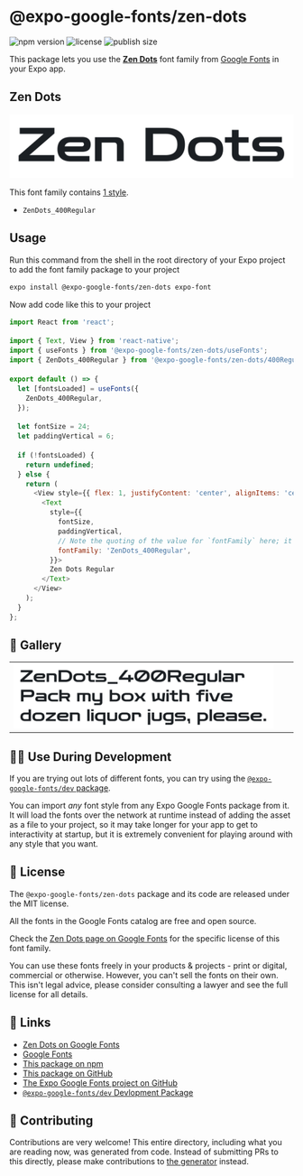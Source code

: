 # @expo-google-fonts/zen-dots

![npm version](https://flat.badgen.net/npm/v/@expo-google-fonts/zen-dots)
![license](https://flat.badgen.net/github/license/expo/google-fonts)
![publish size](https://flat.badgen.net/packagephobia/install/@expo-google-fonts/zen-dots)

This package lets you use the [**Zen Dots**](https://fonts.google.com/specimen/Zen+Dots) font family from [Google Fonts](https://fonts.google.com/) in your Expo app.

## Zen Dots

![Zen Dots](./font-family.png)

This font family contains [1 style](#-gallery).

- `ZenDots_400Regular`

## Usage

Run this command from the shell in the root directory of your Expo project to add the font family package to your project
```sh
expo install @expo-google-fonts/zen-dots expo-font
```

Now add code like this to your project
```js
import React from 'react';

import { Text, View } from 'react-native';
import { useFonts } from '@expo-google-fonts/zen-dots/useFonts';
import { ZenDots_400Regular } from '@expo-google-fonts/zen-dots/400Regular';

export default () => {
  let [fontsLoaded] = useFonts({
    ZenDots_400Regular,
  });

  let fontSize = 24;
  let paddingVertical = 6;

  if (!fontsLoaded) {
    return undefined;
  } else {
    return (
      <View style={{ flex: 1, justifyContent: 'center', alignItems: 'center' }}>
        <Text
          style={{
            fontSize,
            paddingVertical,
            // Note the quoting of the value for `fontFamily` here; it expects a string!
            fontFamily: 'ZenDots_400Regular',
          }}>
          Zen Dots Regular
        </Text>
      </View>
    );
  }
};

```

## 🔡 Gallery


||||
|-|-|-|
|![ZenDots_400Regular](.//400Regular/ZenDots_400Regular.ttf.png)||||


## 👩‍💻 Use During Development

If you are trying out lots of different fonts, you can try using the [`@expo-google-fonts/dev` package](https://github.com/expo/google-fonts/tree/master/font-packages/dev#readme).

You can import *any* font style from any Expo Google Fonts package from it. It will load the fonts
over the network at runtime instead of adding the asset as a file to your project, so it may take longer
for your app to get to interactivity at startup, but it is extremely convenient
for playing around with any style that you want.

## 📖 License

The `@expo-google-fonts/zen-dots` package and its code are released under the MIT license.

All the fonts in the Google Fonts catalog are free and open source.

Check the [Zen Dots page on Google Fonts](https://fonts.google.com/specimen/Zen+Dots) for the specific license of this font family.

You can use these fonts freely in your products & projects - print or digital, commercial or otherwise. However, you can't sell the fonts on their own. This isn't legal advice, please consider consulting a lawyer and see the full license for all details.

## 🔗 Links

- [Zen Dots on Google Fonts](https://fonts.google.com/specimen/Zen+Dots)
- [Google Fonts](https://fonts.google.com/)
- [This package on npm](https://www.npmjs.com/package/@expo-google-fonts/zen-dots)
- [This package on GitHub](https://github.com/expo/google-fonts/tree/master/font-packages/zen-dots)
- [The Expo Google Fonts project on GitHub](https://github.com/expo/google-fonts)
- [`@expo-google-fonts/dev` Devlopment Package](https://github.com/expo/google-fonts/tree/master/font-packages/dev)

## 🤝 Contributing

Contributions are very welcome! This entire directory, including what you are reading now, was generated from code. Instead of submitting PRs to this directly, please make contributions to [the generator](https://github.com/expo/google-fonts/tree/master/packages/generator) instead.
